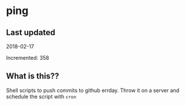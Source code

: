 # ping

## Last updated
2018-02-17

Incremented: 358

## What is this??
Shell scripts to push commits to github errday. Throw it on a server and schedule the script with `cron`
